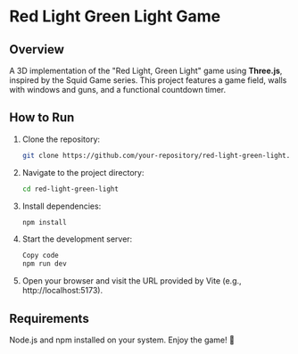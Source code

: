 # Red Light Green Light Game

## Overview
A 3D implementation of the "Red Light, Green Light" game using **Three.js**, inspired by the Squid Game series. This project features a game field, walls with windows and guns, and a functional countdown timer.

## How to Run
1. Clone the repository:
   ```bash
   git clone https://github.com/your-repository/red-light-green-light.git
2. Navigate to the project directory:
   ```bash
   cd red-light-green-light
3. Install dependencies:
   ```bash
   npm install
4. Start the development server:
   ```bash
   Copy code
   npm run dev
5. Open your browser and visit the URL provided by Vite (e.g., http://localhost:5173).
## Requirements
Node.js and npm installed on your system.
Enjoy the game! 🚀
